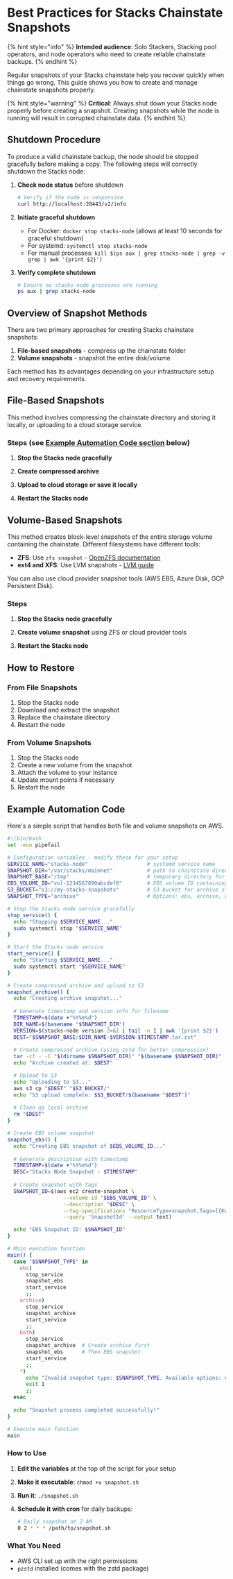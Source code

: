 # Best Practices for Stacks Chainstate Snapshots

{% hint style="info" %}
**Intended audience**: Solo Stackers, Stacking pool operators, and node operators who need to create reliable chainstate backups.
{% endhint %}

Regular snapshots of your Stacks chainstate help you recover quickly when things go wrong. This guide shows you how to create and manage chainstate snapshots properly.

{% hint style="warning" %}
**Critical**: Always shut down your Stacks node properly before creating a snapshot. Creating snapshots while the node is running will result in corrupted chainstate data.
{% endhint %}

## Shutdown Procedure

To produce a valid chainstate backup, the node should be stopped gracefully before making a copy. The following steps will correctly shutdown the Stacks node:

1. **Check node status** before shutdown
   ```bash
   # Verify if the node is responsive
   curl http://localhost:20443/v2/info
   ```

2. **Initiate graceful shutdown**
   - For Docker: `docker stop stacks-node` (allows at least 10 seconds for graceful shutdown)
   - For systemd: `systemctl stop stacks-node`
   - For manual processes: `kill $(ps aux | grep stacks-node | grep -v grep | awk '{print $2}')`

3. **Verify complete shutdown**
   ```bash
   # Ensure no stacks-node processes are running
   ps aux | grep stacks-node
   ```

## Overview of Snapshot Methods

There are two primary approaches for creating Stacks chainstate snapshots:

1. **File-based snapshots** - compress up the chainstate folder
2. **Volume snapshots** - snapshot the entire disk/volume

Each method has its advantages depending on your infrastructure setup and recovery requirements.

## File-Based Snapshots

This method involves compressing the chainstate directory and storing it locally, or uploading to a cloud storage service.

### Steps (see [Example Automation Code section](#example-automation-code) below)

1. **Stop the Stacks node gracefully**

2. **Create compressed archive**

3. **Upload to cloud storage or save it locally** 

4. **Restart the Stacks node**

## Volume-Based Snapshots

This method creates block-level snapshots of the entire storage volume containing the chainstate. Different filesystems have different tools:

- **ZFS**: Use `zfs snapshot` - [OpenZFS documentation](https://openzfs.github.io/openzfs-docs/man/v2.3/8/zfs-snapshot.8.html)
- **ext4 and XFS**: Use LVM snapshots - [LVM guide](https://kerneltalks.com/disk-management/how-to-guide-lvm-snapshot/)

You can also use cloud provider snapshot tools (AWS EBS, Azure Disk, GCP Persistent Disk).

### Steps

1. **Stop the Stacks node gracefully**

2. **Create volume snapshot** using ZFS or cloud provider tools 

3. **Restart the Stacks node**

## How to Restore

### From File Snapshots

1. Stop the Stacks node
2. Download and extract the snapshot
3. Replace the chainstate directory
4. Restart the node

### From Volume Snapshots

1. Stop the Stacks node
2. Create a new volume from the snapshot
3. Attach the volume to your instance
4. Update mount points if necessary
5. Restart the node

## Example Automation Code

Here's a simple script that handles both file and volume snapshots on AWS.

```bash
#!/bin/bash
set -euo pipefail

# Configuration variables - modify these for your setup
SERVICE_NAME="stacks-node"                   # systemd service name
SNAPSHOT_DIR="/var/stacks/mainnet"           # path to chainstate directory
SNAPSHOT_BASE="/tmp"                         # temporary directory for archives
EBS_VOLUME_ID="vol-1234567890abcdef0"        # EBS volume ID containing chainstate
S3_BUCKET="s3://my-stacks-snapshots"         # S3 bucket for archive storage
SNAPSHOT_TYPE="archive"                      # Options: ebs, archive, or both

# Stop the Stacks node service gracefully
stop_service() {
  echo "Stopping $SERVICE_NAME..."
  sudo systemctl stop "$SERVICE_NAME"
}

# Start the Stacks node service
start_service() {
  echo "Starting $SERVICE_NAME..."
  sudo systemctl start "$SERVICE_NAME"
}

# Create compressed archive and upload to S3
snapshot_archive() {
  echo "Creating archive snapshot..."
  
  # Generate timestamp and version info for filename
  TIMESTAMP=$(date +"%Y%m%d")
  DIR_NAME=$(basename "$SNAPSHOT_DIR")
  VERSION=$(stacks-node version 2>&1 | tail -n 1 | awk '{print $2}')
  DEST="$SNAPSHOT_BASE/$DIR_NAME-$VERSION-$TIMESTAMP.tar.zst"
  
  # Create compressed archive (using zstd for better compression)
  tar -cf - -C "$(dirname $SNAPSHOT_DIR)" "$(basename $SNAPSHOT_DIR)" | pzstd -o "$DEST"
  echo "Archive created at: $DEST"

  # Upload to S3
  echo "Uploading to S3..."
  aws s3 cp "$DEST" "$S3_BUCKET/"
  echo "S3 upload complete: $S3_BUCKET/$(basename "$DEST")"
  
  # Clean up local archive
  rm "$DEST"
}

# Create EBS volume snapshot
snapshot_ebs() {
  echo "Creating EBS snapshot of $EBS_VOLUME_ID..."
  
  # Generate description with timestamp
  TIMESTAMP=$(date +"%Y%m%d")
  DESC="Stacks Node Snapshot - $TIMESTAMP"
  
  # Create snapshot with tags
  SNAPSHOT_ID=$(aws ec2 create-snapshot \
                  --volume-id "$EBS_VOLUME_ID" \
                  --description "$DESC" \
                  --tag-specifications "ResourceType=snapshot,Tags=[{Key=Name,Value=Stacks Snapshot},{Key=type,Value=chainstate}]" \
                  --query 'SnapshotId' --output text)

  echo "EBS Snapshot ID: $SNAPSHOT_ID"
}

# Main execution function
main() {
  case "$SNAPSHOT_TYPE" in
    ebs)
      stop_service
      snapshot_ebs
      start_service
      ;;
    archive)
      stop_service
      snapshot_archive
      start_service
      ;;
    both)
      stop_service
      snapshot_archive  # Create archive first
      snapshot_ebs      # Then EBS snapshot
      start_service
      ;;
    *)
      echo "Invalid snapshot type: $SNAPSHOT_TYPE. Available options: ebs, archive, or both."
      exit 1
      ;;
  esac
  
  echo "Snapshot process completed successfully!"
}

# Execute main function
main
```

### How to Use

1. **Edit the variables** at the top of the script for your setup

2. **Make it executable**: `chmod +x snapshot.sh`

3. **Run it**: `./snapshot.sh`

4. **Schedule it with cron** for daily backups: 
   ```bash
   # Daily snapshot at 2 AM
   0 2 * * * /path/to/snapshot.sh
   ```

### What You Need

- AWS CLI set up with the right permissions
- `pzstd` installed (comes with the zstd package)
